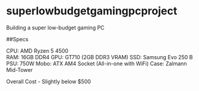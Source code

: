 # superlowbudgetgamingpcproject
Building a super low-budget gaming PC

##Specs

CPU: AMD Ryzen 5 4500 <br>
RAM: 16GB DDR4
GPU: GT710 (2GB DDR3 VRAM)
SSD: Samsung Evo 250 B
PSU: 750W
Mobo: ATX AM4 Socket (All-in-one with WiFi)
Case: Zalmann Mid-Tower

Overall Cost - Slightly below $500
